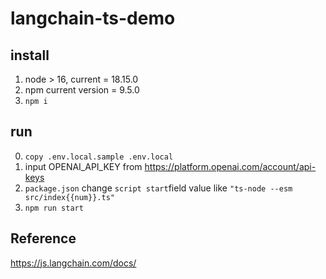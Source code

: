 # langchain-ts-demo

## install

1. node > 16, current = 18.15.0
2. npm current version = 9.5.0
3. `npm i`

## run

0. `copy .env.local.sample .env.local`
1. input OPENAI_API_KEY from https://platform.openai.com/account/api-keys
1. `package.json` change `script start`field value like `"ts-node --esm src/index{{num}}.ts"`
1. `npm run start`

## Reference

https://js.langchain.com/docs/
